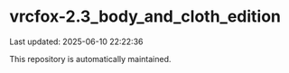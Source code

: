# vrcfox-2.3_body_and_cloth_edition

Last updated: 2025-06-10 22:22:36

This repository is automatically maintained.
